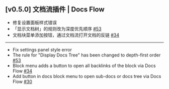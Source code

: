 ## [v0.5.0] 文档流插件 | Docs Flow

- 修复设置面板样式错误
- 「显示文档树」的规则改为深度优先顺序 [#53](https://github.com/frostime/sy-docs-flow/issues/53)
- 文档块菜单添加按钮，通过文档流打开文档的反链 [#34](https://github.com/frostime/sy-docs-flow/issues/34)

---

- Fix settings panel style error
- The rule for "Display Docs Tree" has been changed to depth-first order [#53](https://github.com/frostime/sy-docs-flow/issues/53)
- Block menu adds a button to open all backlinks of the block via Docs Flow [#34](https://github.com/frostime/sy-docs-flow/issues/34)
- Add button in docs block menu to open sub-docs or docs tree via Docs Flow [#30](https://github.com/frostime/sy-docs-flow/issues/30)
